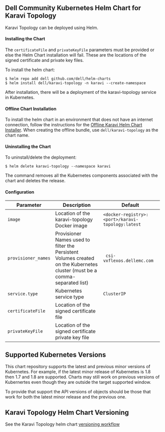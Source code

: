 <!--
Copyright (c) 2020 Dell Inc., or its subsidiaries. All Rights Reserved.

Licensed under the Apache License, Version 2.0 (the "License");
you may not use this file except in compliance with the License.
You may obtain a copy of the License at

    http://www.apache.org/licenses/LICENSE-2.0
-->
## Dell Community Kubernetes Helm Chart for Karavi Topology

Karavi Topology can be deployed using Helm.

#### Installing the Chart
The `certificateFile` and `privateKeyFile` parameters must be provided or else the Helm Chart installation will fail. These are the locations of the signed certificate and private key files.

To install the helm chart:
```console
$ helm repo add dell github.com/dell/helm-charts
$ helm install dell/karavi-topology -n karavi --create-namespace
```
After installation, there will be a deployment of the karavi-topology service in Kubernetes.

#### Offline Chart Installation
To install the helm chart in an environment that does not have an internet connection, follow the instructions for the [Offline Karavi Helm Chart Installer](../karavi/installer/README.md).  When creating the offline bundle, use `dell/karavi-topology` as the chart name.

#### Uninstalling the Chart
To uninstall/delete the deployment:
```console
$ helm delete karavi-topology --namespace karavi 
```
The command removes all the Kubernetes components associated with the chart and deletes the release.

#### Configuration

| Parameter                                 | Description                                   | Default                                                 |
|-------------------------------------------|-----------------------------------------------|---------------------------------------------------------|
| `image`                   | Location of the karavi-topology Docker image                                                                                                        | `<docker-registry>:<port>/karavi-topology:latest`|
| `provisioner_names`       | Provisioner Names used to filter the Persistent Volumes created on the Kubernetes cluster (must be a comma-separated list)    | ` csi-vxflexos.dellemc.com`                                                   |
| `service.type`            | Kubernetes service type	    | `ClusterIP`                                                   |
| `certificateFile`         | Location of the signed certificate file    |  |
| `privateKeyFile`          | Location of the signed certificate private key file |  |

## Supported Kubernetes Versions

This chart repository supports the latest and previous minor versions of Kubernetes. For example, if the latest minor release of Kubernetes is 1.8 then 1.7 and 1.8 are supported. Charts may still work on previous versions of Kubernertes even though they are outside the target supported window.

To provide that support the API versions of objects should be those that work for both the latest minor release and the previous one.

## Karavi Topology Helm Chart Versioning
See the Karavi Topology helm chart [versioning workflow](./VERSIONING_WORKFLOW.md)
